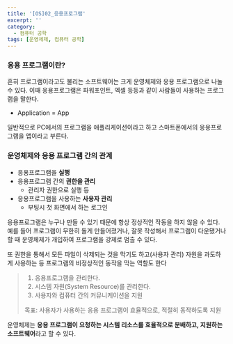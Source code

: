 ```yaml
---
title: '[OS]02_응용프로그램'
excerpt: ''
category:
  - 컴퓨터 공학
tags: [운영체제, 컴퓨터 공학]
---
```


### 응용 프로그램이란?

흔히 프로그램이라고도 불리는 소프트웨어는 크게 운영체제와 응용 프로그램으로 나눌 수 있다. 이때 응용프로그램은 파워포인트, 엑셀 등등과 같이 사람들이 사용하는 프로그램을 말한다.

- Application = App

일반적으로 PC에서의 프로그램을 애플리케이션이라고 하고 스마트폰에서의 응용프로그램을 앱이라고 부른다.

### 운영체제와 응용 프로그램 간의 관계

- 응용프로그램을 **실행**
- 응용프로그램 간의 **권한을 관리**
  - 관리자 권한으로 실행 등
- 응용프로그램을 사용하는 **사용자 관리**
  - 부팅시 첫 화면에서 하는 로그인

응용프로그램은 누구나 만들 수 있기 때문에 항상 정상적인 작동을 하지 않을 수 있다. 예를 들어 프로그램이 무한히 돌게 만들어졌거나, 잘못 작성해서 프로그램이 다운됐거나 할 때 운영체제가 개입하여 프로그램을 강제로 멈출 수 있다.

또 권한을 통해서 모든 파일이 삭제되는 것을 막기도 하고(사용자 관리) 자원을 과도하게 사용하는 등 프로그램의 비정상적인 동작을 막는 역할도 한다

> 1. 응용프로그램을 관리한다.
> 2. 시스템 자원(System Resource)를 관리한다.
> 3. 사용자와 컴퓨터 간의 커뮤니케이션을 지원
>
> 목표: 사용자가 사용하는 응용 프로그램이 효율적으로, 적절히 동작하도록 지원

운영체제는 **응용 프로그램이 요청하는 시스템 리소스를 효율적으로 분배하고, 지원하는 소프트웨어**라고 할 수 있다.
